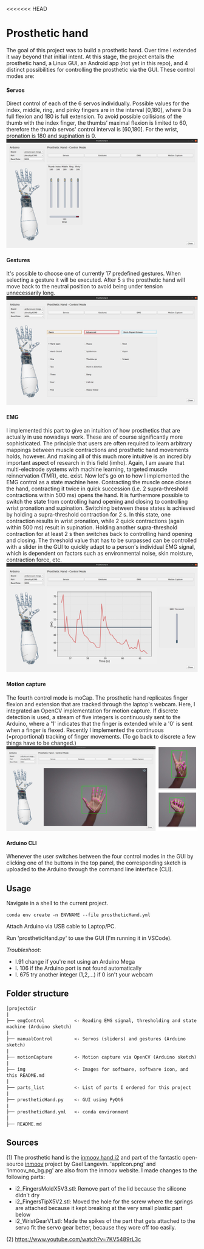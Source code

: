 <<<<<<< HEAD
# **Prosthetic hand**
The goal of this project was to build a prosthetic hand. Over time I extended it way beyond that initial intent. At this stage, the project entails the prosthetic hand, a Linux GUI, an Android app (not yet in this repo), and 4 distinct possibilities for controlling the prosthetic via the GUI. These control modes are:

#### Servos
Direct control of each of the 6 servos individually. Possible values for the index, middle, ring, and pinky fingers are in the interval [0,180], where 0 is full flexion and 180 is full extension. To avoid possible collisions of the thumb with the index finger, the thumbs’ maximal flexion is limited to 60, therefore the thumb servos' control interval is [60,180]. For the wrist, pronation is 180 and supination is 0.
![servos](/img/servos.jpg)

#### Gestures
It's possible to choose one of currently 17 predefined gestures. When selecting a gesture it will be executed. After 5 s the prosthetic hand will move back to the neutral position to avoid being under tension unnecessarily long.
![gestures](/img/gestures.jpg)

#### EMG
I implemented this part to give an intuition of how prosthetics that are actually in use nowadays work. These are of course significantly more sophisticated. The principle that users are often required to learn arbitrary mappings between muscle contractions and prosthetic hand movements holds, however. And making all of this much more intuitive is an incredibly important aspect of research in this field (imho). Again, I am aware that multi-electrode systems with machine learning, targeted muscle reinnervation (TMR), etc. exist. Now let's go on to how I implemented the EMG control as a state machine here. Contracting the muscle once closes the hand, contracting it twice in quick succession (i.e. 2 supra-threshold contractions within 500 ms) opens the hand. It is furthermore possible to switch the state from controlling hand opening and closing to controlling wrist pronation and supination. Switching between these states is achieved by holding a supra-threshold contraction for 2 s. In this state, one contraction results in wrist pronation, while 2 quick contractions (again within 500 ms) result in supination. Holding another supra-threshold contraction for at least 2 s then switches back to controlling hand opening and closing. The threshold value that has to be surpassed can be controlled with a slider in the GUI to quickly adapt to a person's individual EMG signal, which is dependent on factors such as environmental noise, skin moisture, contraction force, etc.
![emg](/img/emg.jpg)

#### Motion capture
The fourth control mode is moCap. The prosthetic hand replicates finger flexion and extension that are tracked through the laptop's webcam. Here, I integrated an OpenCV implementation for motion capture. If discrete detection is used, a stream of five integers is continuously sent to the Arduino, where a '1' indicates that the finger is extended while a '0' is sent when a finger is flexed. Recently I implemented the continuous (=proportional) tracking of finger movements. (To go back to discrete a few things have to be changed.)
![moCap](/img/moCap.jpg)

#### Arduino CLI
Whenever the user switches between the four control modes in the GUI by clicking one of the buttons in the top panel, the corresponding sketch is uploaded to the Arduino through the command line interface (CLI).
## Usage
Navigate in a shell to the current project.
```console
conda env create -n ENVNAME --file prostheticHand.yml
```
Attach Arduino via USB cable to Laptop/PC.

Run 'prostheticHand.py' to use the GUI (I'm running it in VSCode).

*Troubleshoot*:
- l.91 change if you're not using an Arduino Mega
- l. 106 if the Arduino port is not found automatically
- l. 675 try another integer (1,2,...) if 0 isn't your webcam
## Folder structure
```
│projectdir
|
├── emgControl           <- Reading EMG signal, thresholding and state machine (Arduino sketch)
|
├── manualControl        <- Servos (sliders) and gestures (Arduino sketch)
|
├── motionCapture        <- Motion capture via OpenCV (Arduino sketch)
|
├── img                  <- Images for software, software icon, and this README.md
|
├── parts_list           <- List of parts I ordered for this project
|
├── prostheticHand.py    <- GUI using PyQt6
|
├── prostheticHand.yml   <- conda environment
│
├── README.md
```

## Sources
(1) The prosthetic hand is the [inmoov hand i2](https://inmoov.fr/hand-i2/) and part of the fantastic open-source [inmoov](https://inmoov.fr/) project by Gael Langevin. 'appIcon.png' and 'inmoov_no_bg.pg' are also from the inmoov website. I made changes to the following parts:
- i2_FingersMoldX5V3.stl: Remove part of the lid because the silicone didn't dry
- i2_FingersTipX5V2.stl: Moved the hole for the screw where the springs are attached because it kept breaking at the very small plastic part below
- i2_WristGearV1.stl: Made the spikes of the part that gets attached to the servo fit the servo gear better, because they wore off too easily.

(2) https://www.youtube.com/watch?v=7KV5489rL3c
